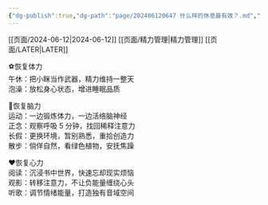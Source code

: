 ```yaml
---
{"dg-publish":true,"dg-path":"page/202406120647 什么样的休息最有效？.md","permalink":"/page/202406120647 什么样的休息最有效？/","noteIcon":"1","created":"2024-06-12T06:47:51.512+08:00"}
---
```


[[页面/2024-06-12\|2024-06-12]] [[页面/精力管理\|精力管理]] [[页面/LATER\|LATER]]

⚽恢复体力  
午休：把小眯当作武器，精力维持一整天  
泡澡：放松身心状态，增进睡眠品质

🧠恢复脑力  
运动：一边锻炼体力，一边活络脑神经  
正念：观察呼吸 5 分钟，找回稀释注意力  
长假：更换环境，暂别熟悉，重拾创造力  
散步：倘佯自然，看绿色植物，安抚焦躁

❤️恢复心力  
阅读：沉浸书中世界，快速忘却现实烦恼  
观影：转移注意力，不让负能量缠绕心头  
听歌：调节情绪能量，打造独有音域空间
